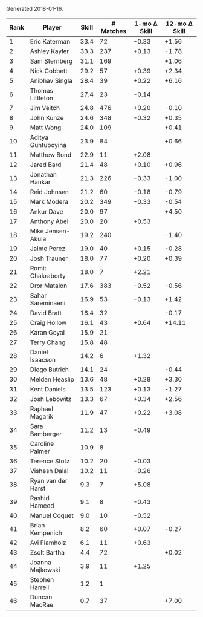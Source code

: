 Generated 2018-01-16.

| Rank | Player             | Skill | # Matches | 1-mo Δ Skill | 12-mo Δ Skill |
|------|--------------------|-------|-----------|--------------|---------------|
|    1 | Eric Katerman      |  33.4 |        72 |        -0.33 |         +1.56 |
|    2 | Ashley Kayler      |  33.3 |       237 |        +0.13 |         -1.78 |
|    3 | Sam Sternberg      |  31.1 |       169 |              |         +1.06 |
|    4 | Nick Cobbett       |  29.2 |        57 |        +0.39 |         +2.34 |
|    5 | Anibhav Singla     |  28.4 |        39 |        +0.22 |         +6.16 |
|    6 | Thomas Littleton   |  27.4 |        23 |        -0.14 |               |
|    7 | Jim Veitch         |  24.8 |       476 |        +0.20 |         -0.10 |
|    8 | John Kunze         |  24.6 |       348 |        -0.32 |         +0.35 |
|    9 | Matt Wong          |  24.0 |       109 |              |         +0.41 |
|   10 | Aditya Guntuboyina |  23.9 |        84 |              |         +0.66 |
|   11 | Matthew Bond       |  22.9 |        11 |        +2.08 |               |
|   12 | Jared Bard         |  21.4 |        48 |        +0.10 |         +0.96 |
|   13 | Jonathan Hankar    |  21.3 |       226 |        -0.33 |         -1.00 |
|   14 | Reid Johnsen       |  21.2 |        60 |        -0.18 |         -0.79 |
|   15 | Mark Modera        |  20.2 |       349 |        -0.33 |         -0.54 |
|   16 | Ankur Dave         |  20.0 |        97 |              |         +4.50 |
|   17 | Anthony Abel       |  20.0 |        20 |        +0.53 |               |
|   18 | Mike Jensen-Akula  |  19.2 |       240 |              |         -1.40 |
|   19 | Jaime Perez        |  19.0 |        40 |        +0.15 |         -0.28 |
|   20 | Josh Trauner       |  18.0 |        77 |        +0.20 |         +0.39 |
|   21 | Romit Chakraborty  |  18.0 |         7 |        +2.21 |               |
|   22 | Dror Matalon       |  17.6 |       383 |        -0.52 |         -0.56 |
|   23 | Sahar Sareminaeni  |  16.9 |        53 |        -0.13 |         +1.42 |
|   24 | David Bratt        |  16.4 |        32 |              |         -0.17 |
|   25 | Craig Hollow       |  16.1 |        43 |        +0.64 |        +14.11 |
|   26 | Karan Goyal        |  15.9 |        21 |              |               |
|   27 | Terry Chang        |  15.8 |        48 |              |               |
|   28 | Daniel Isaacson    |  14.2 |         6 |        +1.32 |               |
|   29 | Diego Butrich      |  14.1 |        24 |              |         -0.44 |
|   30 | Meldan Heaslip     |  13.6 |        48 |        +0.28 |         +3.30 |
|   31 | Kent Daniels       |  13.5 |       123 |        +0.13 |         -1.27 |
|   32 | Josh Lebowitz      |  13.3 |        67 |        +0.34 |         +2.56 |
|   33 | Raphael Magarik    |  11.9 |        47 |        +0.22 |         +3.08 |
|   34 | Sara Bamberger     |  11.2 |        13 |        -0.49 |               |
|   35 | Caroline Palmer    |  10.9 |         8 |              |               |
|   36 | Terence Stotz      |  10.2 |        20 |        -0.03 |               |
|   37 | Vishesh Dalal      |  10.2 |        11 |        -0.26 |               |
|   38 | Ryan van der Harst |   9.3 |         7 |        +5.08 |               |
|   39 | Rashid Hameed      |   9.1 |         8 |        -0.43 |               |
|   40 | Manuel Coquet      |   9.0 |        10 |        -0.52 |               |
|   41 | Brian Kempenich    |   8.2 |        60 |        +0.07 |         -0.27 |
|   42 | Avi Flamholz       |   6.1 |        11 |        +0.63 |               |
|   43 | Zsolt Bartha       |   4.4 |        72 |              |         +0.02 |
|   44 | Joanna Majkowski   |   3.9 |        11 |        +1.25 |               |
|   45 | Stephen Harrell    |   1.2 |         1 |              |               |
|   46 | Duncan MacRae      |   0.7 |        37 |              |         +7.00 |